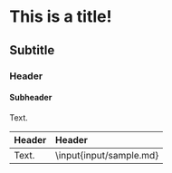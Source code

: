 # This is a title!

## Subtitle

### Header

#### Subheader

Text.

| Header | Header                  |
| :----- | :---------------------- |
| Text.  | \input{input/sample.md} |